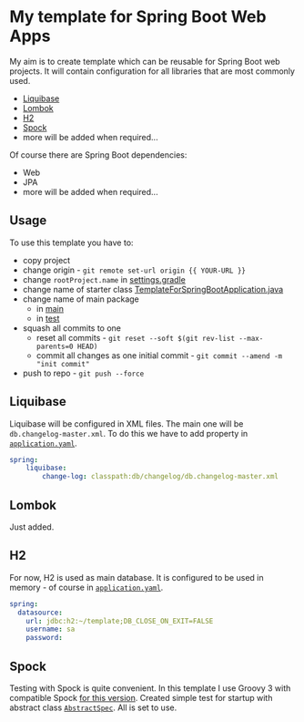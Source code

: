 # My template for Spring Boot Web Apps

My aim is to create template which can be reusable for Spring Boot web projects. 
It will contain configuration for all libraries that are most commonly used.

- [Liquibase](https://www.liquibase.org/)
- [Lombok](https://projectlombok.org/)
- [H2](https://www.h2database.com/)
- [Spock](https://spockframework.org/)
- more will be added when required...

Of course there are Spring Boot dependencies:

- Web
- JPA
- more will be added when required...

## Usage

To use this template you have to:

- copy project
- change origin - `git remote set-url origin {{ YOUR-URL }}`
- change `rootProject.name` in [settings.gradle](/settings.gradle)
- change name of starter class [TemplateForSpringBootApplication.java](/src/main/java/pl/cezarysanecki/templateforspringboot/TemplateForSpringBootApplication.java)
- change name of main package
  - in [main](/src/main/java/pl/cezarysanecki/templateforspringboot)
  - in [test](/src/test/groovy/pl/cezarysanecki/templateforspringboot)
- squash all commits to one
  - reset all commits - `git reset --soft $(git rev-list --max-parents=0 HEAD)`
  - commit all changes as one initial commit - `git commit --amend -m "init commit"`
- push to repo - `git push --force`

## Liquibase

Liquibase will be configured in XML files. The main one will be `db.changelog-master.xml`. To do this
we have to add property in [`application.yaml`](/src/main/resources/application.yaml).

``` yaml
spring:
    liquibase:
        change-log: classpath:db/changelog/db.changelog-master.xml
```

## Lombok

Just added.

## H2

For now, H2 is used as main database. It is configured to be used in memory - of course in
[`application.yaml`](/src/main/resources/application.yaml).

``` yaml
spring:
  datasource:
    url: jdbc:h2:~/template;DB_CLOSE_ON_EXIT=FALSE
    username: sa
    password:
```

## Spock

Testing with Spock is quite convenient. In this template I use Groovy 3 with compatible Spock 
[for this version](/build.gradle). Created simple test for startup with abstract class 
[`AbstractSpec`](/src/test/groovy/pl/cezarysanecki/templateforspringboot/AbstractSpec.groovy). All is set to use.